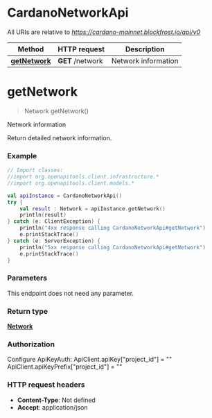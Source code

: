 # CardanoNetworkApi

All URIs are relative to *https://cardano-mainnet.blockfrost.io/api/v0*

Method | HTTP request | Description
------------- | ------------- | -------------
[**getNetwork**](CardanoNetworkApi.md#getNetwork) | **GET** /network | Network information


<a name="getNetwork"></a>
# **getNetwork**
> Network getNetwork()

Network information

Return detailed network information.

### Example
```kotlin
// Import classes:
//import org.openapitools.client.infrastructure.*
//import org.openapitools.client.models.*

val apiInstance = CardanoNetworkApi()
try {
    val result : Network = apiInstance.getNetwork()
    println(result)
} catch (e: ClientException) {
    println("4xx response calling CardanoNetworkApi#getNetwork")
    e.printStackTrace()
} catch (e: ServerException) {
    println("5xx response calling CardanoNetworkApi#getNetwork")
    e.printStackTrace()
}
```

### Parameters
This endpoint does not need any parameter.

### Return type

[**Network**](Network.md)

### Authorization


Configure ApiKeyAuth:
    ApiClient.apiKey["project_id"] = ""
    ApiClient.apiKeyPrefix["project_id"] = ""

### HTTP request headers

 - **Content-Type**: Not defined
 - **Accept**: application/json

